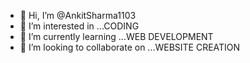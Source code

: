 - 👋 Hi, I’m @AnkitSharma1103
- 👀 I’m interested in ...CODING
- 🌱 I’m currently learning ...WEB DEVELOPMENT
- 💞️ I’m looking to collaborate on ...WEBSITE CREATION


<!---
AnkitSharma1103/AnkitSharma1103 is a ✨ special ✨ repository because its `README.md` (this file) appears on your GitHub profile.
You can click the Preview link to take a look at your changes.
--->

